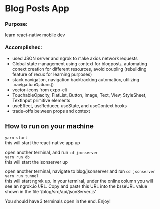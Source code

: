 # Blog Posts App

### Purpose: 
learn  react-native mobile dev 

### Accomplished: 
* used JSON server and ngrok to make axios network requests
* Global state management using context for blogposts, automating conext creation for different resources, avoid coupling (rebuilding feature of redux for learning purposes)
* stack navigation, navigation backtracking automation, utilizing .navigationOptions()
* vector-icons from expo-cli
* TouchableOpacity, FlatList, Button, Image, Text, View, StyleSheet, TextInput primitive elements
* useEffect, useReducer, useState, and useContext hooks
* trade-offs between props and context

## How to run on your machine
`yarn start`\
this will start the react-native app up

open another terminal, and run
`cd jsonserver`\
`yarn run db`\
this will start the jsonserver up

open another terminal, navigate to blog/jsonserver and run 
`cd jsonserver`\
`yarn run tunnel`\
this will start ngrok up. In your terminal, under the online column you will see an ngrok.io URL. Copy and paste this URL into the baseURL value shown in the file '/blog/src/api/jsonServer.js' 

You should have 3 terminals open in the end. Enjoy! 





